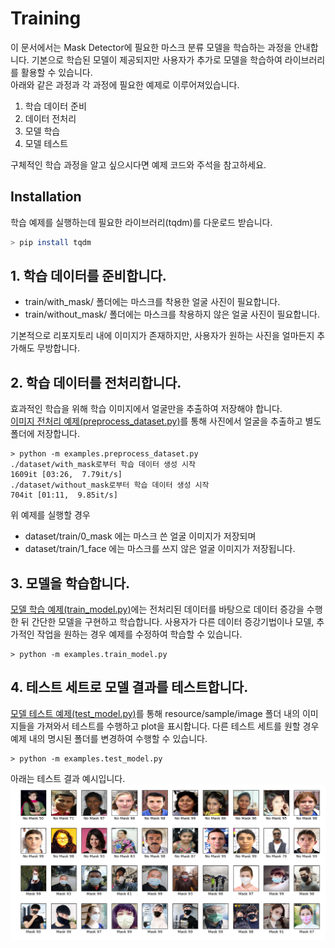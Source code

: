 # Training
이 문서에서는 Mask Detector에 필요한 마스크 분류 모델을 학습하는 과정을 안내합니다.
기본으로 학습된 모델이 제공되지만 사용자가 추가로 모델을 학습하여 라이브러리를 활용할 수 있습니다.<br/>
아래와 같은 과정과 각 과정에 필요한 예제로 이루어져있습니다.<br/>
1. 학습 데이터 준비
2. 데이터 전처리
3. 모델 학습
4. 모델 테스트

구체적인 학습 과정을 알고 싶으시다면 예제 코드와 주석을 참고하세요.
## Installation
학습 예제를 실행하는데 필요한 라이브러리(tqdm)를 다운로드 받습니다.
```bash
> pip install tqdm
```
## 1. 학습 데이터를 준비합니다.
- train/with_mask/ 폴더에는 마스크를 착용한 얼굴 사진이 필요합니다.
- train/without_mask/ 폴더에는 마스크를 착용하지 않은 얼굴 사진이 필요합니다.

기본적으로 리포지토리 내에 이미지가 존재하지만, 사용자가 원하는 사진을 얼마든지 추가해도 무방합니다.<br/>

## 2. 학습 데이터를 전처리합니다.
효과적인 학습을 위해 학습 이미지에서 얼굴만을 추출하여 저장해야 합니다.<br/>
[이미지 전처리 예제(preprocess_dataset.py)](../examples/preprocess_dataset.py)를 통해 사진에서 얼굴을 추출하고 별도 폴더에 저장합니다.
```python3
> python -m examples.preprocess_dataset.py
./dataset/with_mask로부터 학습 데이터 생성 시작
1609it [03:26,  7.79it/s]
./dataset/without_mask로부터 학습 데이터 생성 시작
704it [01:11,  9.85it/s]
```
위 예제를 실행할 경우
- dataset/train/0_mask 에는 마스크 쓴 얼굴 이미지가 저장되며
- dataset/train/1_face 에는 마스크를 쓰지 않은 얼굴 이미지가 저장됩니다.

## 3. 모델을 학습합니다.
[모델 학습 예제(train_model.py)](../examples/train_model.py)에는 전처리된 데이터를 바탕으로 데이터 증강을 수행한 뒤 
간단한 모델을 구현하고 학습합니다. 사용자가 다른 데이터 증강기법이나 모델, 추가적인 작업을 원하는 경우 예제를 수정하여 학습할 수  있습니다.
```python3
> python -m examples.train_model.py
```

## 4. 테스트 세트로 모델 결과를 테스트합니다.
[모델 테스트 예제(test_model.py)](../examples/test_model.py)를 통해 
resource/sample/image 폴더 내의 이미지들을 가져와서 테스트를 수행하고 plot을 표시합니다. 
다른 테스트 세트를 원할 경우 예제 내의 명시된 폴더를 변경하여 수행할 수 있습니다.
```python3
> python -m examples.test_model.py
```
아래는 테스트 결과 예시입니다.<br/>
![test.png](../resource/readme/test.png)